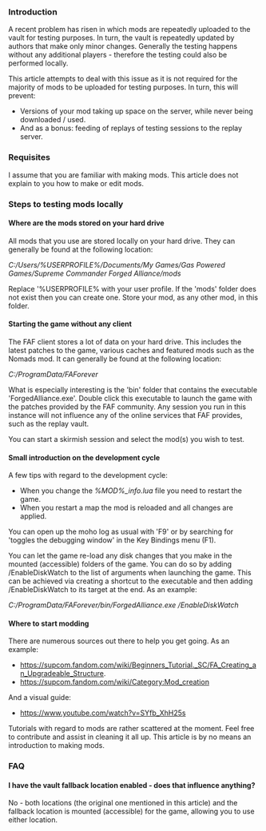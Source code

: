 ### Introduction
A recent problem has risen in which mods are repeatedly uploaded to the vault for testing purposes. In turn, the vault is repeatedly updated by authors that make only minor changes. Generally the testing happens without any additional players - therefore the testing could also be performed locally.

This article attempts to deal with this issue as it is not required for the majority of mods to be uploaded for testing purposes. In turn, this will prevent:
 - Versions of your mod taking up space on the server, while never being downloaded / used.
 - And as a bonus: feeding of replays of testing sessions to the replay server.

### Requisites
I assume that you are familiar with making mods. This article does not explain to you how to make or edit mods.

### Steps to testing mods locally

#### Where are the mods stored on your hard drive
All mods that you use are stored locally on your hard drive. They can generally be found at the following location:

_C:/Users/%USERPROFILE%/Documents/My Games/Gas Powered Games/Supreme Commander Forged Alliance/mods_

Replace '%USERPROFILE% with your user profile. If the 'mods' folder does not exist then you can create one. Store your mod, as any other mod, in this folder. 

#### Starting the game without any client
The FAF client stores a lot of data on your hard drive. This includes the latest patches to the game, various caches and featured mods such as the Nomads mod. It can generally be found at the following location:

_C:/ProgramData/FAForever_

What is especially interesting is the 'bin' folder that contains the executable 'ForgedAlliance.exe'. Double click this executable to launch the game with the patches provided by the FAF community. Any session you run in this instance will not influence any of the online services that FAF provides, such as the replay vault.

You can start a skirmish session and select the mod(s) you wish to test.

#### Small introduction on the development cycle

A few tips with regard to the development cycle:
 - When you change the _%MOD%\_info.lua_ file you need to restart the game.
 - When you restart a map the mod is reloaded and all changes are applied.

You can open up the moho log as usual with 'F9' or by searching for 'toggles the debugging window' in the Key Bindings menu (F1).

You can let the game re-load any disk changes that you make in the mounted (accessible) folders of the game. You can do so by adding /EnableDiskWatch to the list of arguments when launching the game. This can be achieved via creating a shortcut to the executable and then adding /EnableDiskWatch to its target at the end. As an example:

_C:/ProgramData/FAForever/bin/ForgedAlliance.exe /EnableDiskWatch_

#### Where to start modding
There are numerous sources out there to help you get going. As an example:
 - https://supcom.fandom.com/wiki/Beginners_Tutorial._SC/FA_Creating_an_Upgradeable_Structure.
 - https://supcom.fandom.com/wiki/Category:Mod_creation

And a visual guide:
 - https://www.youtube.com/watch?v=SYfb_XhH25s

Tutorials with regard to mods are rather scattered at the moment. Feel free to contribute and assist in cleaning it all up. This article is by no means an introduction to making mods.

### FAQ

#### I have the vault fallback location enabled - does that influence anything?
No - both locations (the original one mentioned in this article) and the fallback location is mounted (accessible) for the game, allowing you to use either location.